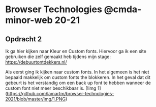 # Browser Technologies @cmda-minor-web 20-21

## Opdracht 2
Ik ga hier kijken naar Kleur en Custom fonts. Hiervoor ga ik een site gebruiken die zelf gemaakt heb tijdens mijn stage: https://debuurtontdekkers.nl/

Als eerst ging ik kijken naar custom fonts. In het algemeen is het niet bepaald makkelijk om custom fonts the blokkeren. In het geval dat dit gebeurt is het verstandig om een back up font te hebben wanneer de custom font niet meer beschikbaar is. 
[!img 1] (https://github.com/lamartm/browser-technologies-2021/blob/master/img/1.PNG)
